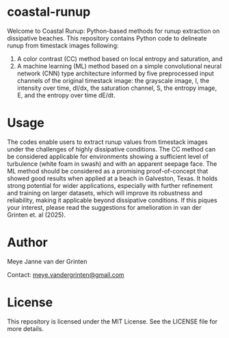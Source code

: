# coastal-runup

Welcome to Coastal Runup: Python-based methods for runup extraction on dissipative beaches. This repository contains Python code to delineate runup from timestack images following:

1) A color contrast (CC) method based on local entropy and saturation, and
2) A machine learning (ML) method based on a simple convolutional neural network (CNN) type architecture informed by five preprocessed input channels of the original timestack image: the grayscale image, I, the
intensity over time, dI/dx, the saturation channel, S, the entropy image, E, and the entropy over time dE/dt.

# Usage

The codes enable users to extract runup values from timestack images under the challenges of highly dissipative conditions. The CC method can be considered applicable for environments showing a sufficient level of turbulence (white foam in swash) and with an apparent seepage face. The ML method should be considered as a promising proof-of-concept that showed good results when applied at a beach in Galveston, Texas. It holds strong potential for wider applications, especially with further refinement and training on larger datasets, which will improve its robustness and reliability, making it applicable beyond dissipative conditions. If this piques your interest, please read the suggestions for amelioration in van der Grinten et. al (2025).

# Author

Meye Janne van der Grinten 

Contact: meye.vandergrinten@gmail.com

# License

This repository is licensed under the MIT License. See the LICENSE file for more details.
